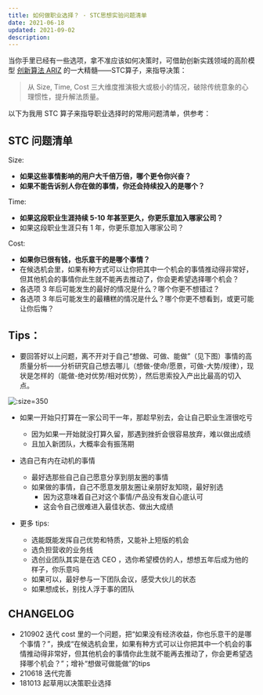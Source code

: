 ```yaml
---
title: 如何做职业选择？ · STC思想实验问题清单
date: 2021-06-18
updated: 2021-09-02
description:
---
```


当你手里已经有一些选项，拿不准应该如何决策时，可借助创新实践领域的高阶模型 [创新算法 ARIZ](/mur/res_ARIZ) 的一大精髓——STC算子，来指导决策：

> 从 Size, Time, Cost 三大维度推演极大或极小的情况，破除传统意象的心理惯性，提升解法质量。

<!-- more -->

以下为我用 STC 算子来指导职业选择时的常用问题清单，供参考：

## STC 问题清单

Size:
* **如果这些事情影响的用户大千倍万倍，哪个更令你兴奋？**
* **如果不能告诉别人你在做的事情，你还会持续投入的是哪个？**

Time:
* **如果这段职业生涯持续 5-10 年甚至更久，你更乐意加入哪家公司？**
* 如果这段职业生涯只有 1 年，你更乐意加入哪家公司？

Cost:
* **如果你已很有钱，也乐意干的是哪个事情？**
* 在候选机会里，如果有种方式可以让你把其中一个机会的事情推动得非常好，但其他机会的事情你此生就不能再去推动了，你会更希望选择哪个机会？
* 各选项 3 年后可能发生的最好的情况是什么？哪个你更不想错过？
* 各选项 3 年后可能发生的最糟糕的情况是什么？哪个你更不想看到，或更可能让你后悔？

## Tips：

- 要回答好以上问题，离不开对于自己“想做、可做、能做”（见下图）事情的高质量分析——分析研究自己想去哪儿（想做-使命/愿景，可做-大势/规律），现状是怎样的（能做-绝对优势/相对优势），然后思索投入产出比最高的切入点。

![](https://cdn.sunnyhuang.net/share/view2302-5-5.png?x-oss-process=image/watermark,t_3,fill_1,padx_200,pady_200,text_6Zeq6Zeq5Lq655Sf,rotate_330 ':size=350')

- 如果一开始只打算在一家公司干一年，那趁早别去，会让自己职业生涯很吃亏
    - 因为如果一开始就没打算久留，那遇到挫折会很容易放弃，难以做出成绩
    - 且加入新团队，大概率会有振荡期
- 选自己有内在动机的事情
    - 最好选那些自己自己愿意分享到朋友圈的事情
    - 如果做的事情，自己不愿意发朋友圈让亲朋好友知晓，最好别选
      - 因为这意味着自己对这个事情/产品没有发自心底认可
      - 这会令自己很难进入最佳状态、做出大成绩

- 更多 tips:
    - 选能既能发挥自己优势和特质，又能补上短版的机会
    - 选负担营收的业务线
    - 选创业团队其实是在选 CEO ，选你希望模仿的人，想想五年后成为他的样子，你乐意吗
    - 如果可以，最好参与一下团队会议，感受大伙儿的状态
    - 如果想成长，别找人浮于事的团队


## CHANGELOG

- 210902 迭代 cost 里的一个问题，把“如果没有经济收益，你也乐意干的是哪个事情？”，换成“在候选机会里，如果有种方式可以让你把其中一个机会的事情推动得非常好，但其他机会的事情你此生就不能再去推动了，你会更希望选择哪个机会？”；增补“想做可做能做”的tips
- 210618 迭代完善
- 181013 起草用以决策职业选择
